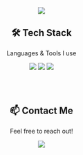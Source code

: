 <!-- 프로필 상단 배너 -->
<div align="center">
  <img src="https://capsule-render.vercel.app/api?type=waving&color=gradient&height=120&text=Seongchan's%20GitHub&animation=fadeIn&fontColor=000000&fontSize=40" />
</div>

<!-- 기술 스택 섹션 -->
<div align="center">
  <h2>🛠️ Tech Stack</h2>
  <p>Languages & Tools I use</p>
  <div style="margin-top: 10px;">
    <img src="https://img.shields.io/badge/GitHub-181717?style=for-the-badge&logo=github&logoColor=white" />
    <img src="https://img.shields.io/badge/Python-3776AB?style=for-the-badge&logo=python&logoColor=white" />
    <img src="https://img.shields.io/badge/PyTorch-EE4C2C?style=for-the-badge&logo=pytorch&logoColor=white" />
  </div>
</div>

<br><br>

<!-- 연락처 섹션 -->
<div align="center">
  <h2>📫 Contact Me</h2>
  <p>Feel free to reach out!</p>
  <a href="mailto:orayt4033@knou.ac.kr">
    <img src="https://img.shields.io/badge/Gmail-EA4335?style=for-the-badge&logo=gmail&logoColor=white" />
  </a>
</div>
